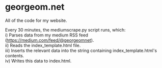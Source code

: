 # georgeom.net
All of the code for my website.  

Every 30 minutes, the mediumscrape.py script runs, which:  
  i) Parses data from my medium RSS feed (https://medium.com/feed/@georgeomnet).  
  ii) Reads the index_template.html file.  
  iii) Inserts the relevant data into the string containing index_template.html's contents.  
  iv) Writes this data to index.html.  
  
